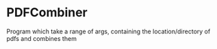 # PDFCombiner
 Program which take a range of args, containing the location/directory of pdfs and combines them
